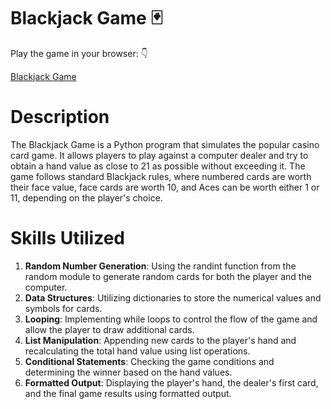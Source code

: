 # Blackjack Game 🃏

Play the game in your browser: 👇

[Blackjack Game](https://replit.com/@ArmandtErasmus/BlackJack?v=1)

# Description
The Blackjack Game is a Python program that simulates the popular casino card game. It allows players to play against a computer dealer and try to obtain a hand value as close to 21 as possible without exceeding it. The game follows standard Blackjack rules, where numbered cards are worth their face value, face cards are worth 10, and Aces can be worth either 1 or 11, depending on the player's choice.

# Skills Utilized
1. **Random Number Generation**: Using the randint function from the random module to generate random cards for both the player and the computer.
2. **Data Structures**: Utilizing dictionaries to store the numerical values and symbols for cards.
3. **Looping**: Implementing while loops to control the flow of the game and allow the player to draw additional cards.
4. **List Manipulation**: Appending new cards to the player's hand and recalculating the total hand value using list operations.
5. **Conditional Statements**: Checking the game conditions and determining the winner based on the hand values.
6. **Formatted Output**: Displaying the player's hand, the dealer's first card, and the final game results using formatted output.
